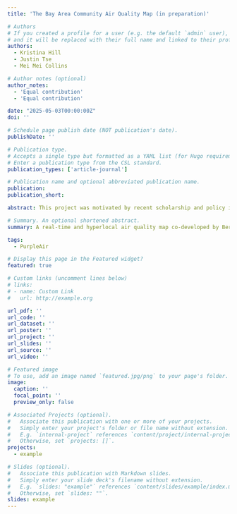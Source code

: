 ```yaml
---
title: 'The Bay Area Community Air Quality Map (in preparation)'

# Authors
# If you created a profile for a user (e.g. the default `admin` user), write the username (folder name) here
# and it will be replaced with their full name and linked to their profile.
authors:
  - Kristina Hill
  - Justin Tse
  - Mei Mei Collins

# Author notes (optional)
author_notes:
  - 'Equal contribution'
  - 'Equal contribution'

date: "2025-05-03T00:00:00Z"
doi: ''

# Schedule page publish date (NOT publication's date).
publishDate: ''

# Publication type.
# Accepts a single type but formatted as a YAML list (for Hugo requirements).
# Enter a publication type from the CSL standard.
publication_types: ['article-journal']

# Publication name and optional abbreviated publication name.
publication: 
publication_short:

abstract: This project was motivated by recent scholarship and policy interest in advancing “digital twins” for cities, in which a real-time model of dynamics in an urban region can be used for decision making purposes. We co-developed a real-time, hyperlocal AQI estimation tool with five community organizations in the San Francisco Bay Area that experience disproportionately high exposure to air pollution. The completed platform, named the Bay Area Community Air Quality Map (the BACAQ Map), utilizes PurpleAir PM2.5 data as the input to an automated interpolation that produces estimated PM2.5 values across the entire Bay Area on an hourly basis using EPA’s Nowcast Air Quality Index (AQI-PM2.5). The tool is designed for use by school decision makers (superintendents, principals, coaches, and parents) and summarizes data at both the school and school district level. The map tool also represents other drivers of air pollution as separate layers in the map, including wind direction and speed, air temperature and humidity, active wildfires, smoke plumes, and known sources of local emissions (businesses, truck routes, airports, and other public facilities).

# Summary. An optional shortened abstract.
summary: A real-time and hyperlocal air quality map co-developed by Berkeley IURD team and five community organizations in the San Francisco Bay Area. 

tags:
  - PurpleAir

# Display this page in the Featured widget?
featured: true

# Custom links (uncomment lines below)
# links:
# - name: Custom Link
#   url: http://example.org

url_pdf: ''
url_code: ''
url_dataset: ''
url_poster: ''
url_project: ''
url_slides: ''
url_source: ''
url_video: ''

# Featured image
# To use, add an image named `featured.jpg/png` to your page's folder.
image:
  caption: ''
  focal_point: ''
  preview_only: false

# Associated Projects (optional).
#   Associate this publication with one or more of your projects.
#   Simply enter your project's folder or file name without extension.
#   E.g. `internal-project` references `content/project/internal-project/index.md`.
#   Otherwise, set `projects: []`.
projects:
  - example

# Slides (optional).
#   Associate this publication with Markdown slides.
#   Simply enter your slide deck's filename without extension.
#   E.g. `slides: "example"` references `content/slides/example/index.md`.
#   Otherwise, set `slides: ""`.
slides: example
---
```


<!-- {{% callout note %}}
Click the _Cite_ button above to demo the feature to enable visitors to import publication metadata into their reference management software.
{{% /callout %}}

{{% callout note %}}
Create your slides in Markdown - click the _Slides_ button to check out the example.
{{% /callout %}}

Add the publication's **full text** or **supplementary notes** here. You can use rich formatting such as including [code, math, and images](https://docs.hugoblox.com/content/writing-markdown-latex/). -->
